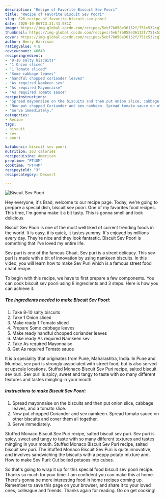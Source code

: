 ```yaml
---
description: "Recipe of Favorite Biscuit Sev Poori"
title: "Recipe of Favorite Biscuit Sev Poori"
slug: 626-recipe-of-favorite-biscuit-sev-poori
date: 2020-10-06T23:31:43.981Z
image: https://img-global.cpcdn.com/recipes/5ebf7b058e36132f/751x532cq70/biscuit-sev-poori-recipe-main-photo.jpg
thumbnail: https://img-global.cpcdn.com/recipes/5ebf7b058e36132f/751x532cq70/biscuit-sev-poori-recipe-main-photo.jpg
cover: https://img-global.cpcdn.com/recipes/5ebf7b058e36132f/751x532cq70/biscuit-sev-poori-recipe-main-photo.jpg
author: Henry Harrison
ratingvalue: 4.8
reviewcount: 46640
recipeingredient:
- "8-10 salty biscuits"
- "1 Onion sliced"
- "1 Tomato sliced"
- "Some cabbage leaves"
- "handful chopped coriander leaves"
- "As required Namkeen sev"
- "As required Mayonnaise"
- "As required Tomato sauce"
recipeinstructions:
- "Spread mayonnaise on the biscuits and then put onion slice, cabbage leaves, and a tomato slice."
- "Now put chopped Coriander and sev namkeen. Spread tomato sauce on other biscuits and cover them all together."
- "Serve immediately."
categories:
- Recipe
tags:
- biscuit
- sev
- poori

katakunci: biscuit sev poori 
nutrition: 263 calories
recipecuisine: American
preptime: "PT40M"
cooktime: "PT44M"
recipeyield: "3"
recipecategory: Dessert

---
```



![Biscuit Sev Poori](https://img-global.cpcdn.com/recipes/5ebf7b058e36132f/751x532cq70/biscuit-sev-poori-recipe-main-photo.jpg)

Hey everyone, it's Brad, welcome to our recipe page. Today, we're going to prepare a special dish, biscuit sev poori. One of my favorites food recipes. This time, I'm gonna make it a bit tasty. This is gonna smell and look delicious.

Biscuit Sev Poori is one of the most well liked of current trending foods in the world. It is easy, it is quick, it tastes yummy. It's enjoyed by millions every day. They're nice and they look fantastic. Biscuit Sev Poori is something that I've loved my entire life.

Sev puri is one of the famous Chaat. Sev puri is a street delicacy. This sev puri is made with a bit of innovation by using namkeen biscuits. In this video, you will learn how to make Sev Puri which is a famous street food chaat recipe.


To begin with this recipe, we have to first prepare a few components. You can cook biscuit sev poori using 8 ingredients and 3 steps. Here is how you can achieve it.

<!--inarticleads1-->

##### The ingredients needed to make Biscuit Sev Poori:

1. Take 8-10 salty biscuits
1. Take 1 Onion sliced
1. Make ready 1 Tomato sliced
1. Prepare Some cabbage leaves
1. Make ready handful chopped coriander leaves
1. Make ready As required Namkeen sev
1. Take As required Mayonnaise
1. Get As required Tomato sauce


It is a speciality that originates from Pune, Maharashtra, India. In Pune and Mumbai, sev puri is strongly associated with street food, but is also served at upscale locations. Stuffed Monaco Biscuit Sev Puri recipe, salted biscuit sev puri. Sev puri is spicy, sweet and tangy to taste with so many different textures and tastes mingling in your mouth. 

<!--inarticleads2-->

##### Instructions to make Biscuit Sev Poori:

1. Spread mayonnaise on the biscuits and then put onion slice, cabbage leaves, and a tomato slice.
1. Now put chopped Coriander and sev namkeen. Spread tomato sauce on other biscuits and cover them all together.
1. Serve immediately.


Stuffed Monaco Biscuit Sev Puri recipe, salted biscuit sev puri. Sev puri is spicy, sweet and tangy to taste with so many different textures and tastes mingling in your mouth. Stuffed Monaco Biscuit Sev Puri recipe, salted biscuit sev puri. The Stuffed Monaco Biscuit Sev Puri is quite innovative, and involves sandwiching the biscuits with a peppy potato mixture and. How to make Sev Puri: Cut boiled potaoes into cubes. 

So that's going to wrap it up for this special food biscuit sev poori recipe. Thanks so much for your time. I am confident you can make this at home. There's gonna be more interesting food in home recipes coming up. Remember to save this page on your browser, and share it to your loved ones, colleague and friends. Thanks again for reading. Go on get cooking!
